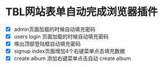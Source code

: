 # TBL网站表单自动完成浏览器插件
- [x] admin页面加载的时候自动填充密码
- [x] users login 页面加载的时候自动填充密码
- [x] 唤出顶部登陆框自动填充密码
- [x] signup index页面增加4个右键菜单点击填充数据
- [x] create album 添加右键菜单点击自动 create album
